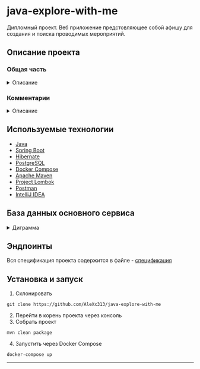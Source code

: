 # java-explore-with-me
Дипломный проект.
Веб приложение предстовляющее собой афишу для создания и поиска проводимых мероприятий.

## Описание проекта
### Общая часть
<details>
  <summary>Описание</summary>
  Свободное время — ценный ресурс. Ежедневно мы планируем, как его потратить — куда и с кем сходить. Сложнее всего в таком планировании поиск информации и переговоры. Нужно учесть много деталей: какие намечаются мероприятия, свободны ли в этот момент друзья, как всех пригласить и где собраться.
Приложение, которое вы будете создавать, — афиша. В этой афише можно предложить какое-либо событие от выставки до похода в кино и собрать компанию для участия в нём.

### Основной сервис
API основного сервиса делится на три части:
- публичная будет доступна без регистрации любому пользователю сети;
- закрытая будет доступна только авторизованным пользователям;
- административная — для администраторов сервиса.

### Требования к публичному API
- Публичный API должен предоставлять возможности поиска и фильтрации событий. Учтите следующие моменты:
сортировка списка событий должна быть организована либо по количеству просмотров, которое будет запрашиваться в сервисе статистики, либо по датам событий;
- при просмотре списка событий должна возвращаться только краткая информация о мероприятиях;
- просмотр подробной информации о конкретном событии нужно настроить отдельно (через отдельный эндпоинт);
- каждое событие должно относиться к какой-то из закреплённых в приложении категорий;
- должна быть настроена возможность получения всех имеющихся категорий и подборок событий (такие подборки будут составлять администраторы ресурса);
- каждый публичный запрос для получения списка событий или полной информации о мероприятии должен фиксироваться сервисом статистики.

###  Требования к API для авторизованных пользователей
Закрытая часть API должна реализовать возможности зарегистрированных пользователей продукта. Вот что нужно учесть:
авторизованные пользователи должны иметь возможность добавлять в приложение новые мероприятия, редактировать их и просматривать после добавления;
должна быть настроена подача заявок на участие в интересующих мероприятиях;
создатель мероприятия должен иметь возможность подтверждать заявки, которые отправили другие пользователи сервиса.
  Требования к API для администратора
- Административная часть API должна предоставлять возможности настройки и поддержки работы сервиса. Обратите внимание на эти пункты:
нужно настроить добавление, изменение и удаление категорий для событий;
- должна появиться возможность добавлять, удалять и закреплять на главной странице подборки мероприятий;
- требуется наладить модерацию событий, размещённых пользователями, — публикация или отклонение;
- также должно быть настроено управление пользователями — добавление, активация, просмотр и удаление.

### Модель данных
  Жизненный цикл события должен включать несколько этапов.
- Создание.
- Ожидание публикации. В статус ожидания публикации событие переходит сразу после создания.
- Публикация. В это состояние событие переводит администратор.
- Отмена публикации. В это состояние событие переходит в двух случаях. Первый — если администратор решил, что его нельзя публиковать. Второй — когда инициатор события решил отменить его на этапе ожидания публикации.
</details>

### Комментарии
<details>
  <summary>Описание</summary>
  
  ### Описание
  Комментарии - дополнение к основному сервису, которое продумывалось самостоятельно.
  
- Комментарии могут оставлять только пользователи. 
- Комментарий не как способ переписки, а как полноценное ревью. 
- 1 пользователь - 1 комментарий. 
- Количество комментариев - часть FullEventDto и PublicEventDto.
- Премодерация комментария не требуется.

### Общие функции

Пользователь может:
- оставить комментарий
- редактировать комментарий
- удалить комментарий
- лайкать или дизлайкать комментарии

Администратор может:
- удалить комментарий

### Модель комментария:
- id
- text
- статус комментария
- Комментируемый эвент
- Комментатор

### Реакция:
- id
- комментарий
- оставивший реакцию юзер
- лайк или дизлайк
</details>

## Используемые технологии
+ [Java](https://www.java.com/)
+ [Spring Boot](https://spring.io/projects/spring-boot)
+ [Hibernate](https://hibernate.org)
+ [PostgreSQL](https://www.postgresql.org)
+ [Docker Compose](https://www.docker.com)
+ [Apache Maven](https://maven.apache.org)
+ [Project Lombok](https://projectlombok.org)
+ [Postman](https://www.postman.com)
+ [IntelliJ IDEA](https://www.jetbrains.com/ru-ru/idea/)
  
## База данных основного сервиса
<details>
  <summary>Диграмма</summary>

  ![image](https://github.com/AleXx313/java-explore-with-me/assets/120128332/bf738ef8-2203-47bd-ab5d-d86e4b866d36)

</details>


## Эндпоинты

Вся спецификация проекта содержится в файле - [спецификация](https://github.com/AleXx313/java-explore-with-me/blob/main/ewm-main-service-spec.json)

## Установка и запуск
1. Склонировать
```shell
git clone https://github.com/AleXx313/java-explore-with-me
```
2. Перейти в корень проекта через консоль
3. Собрать проект
```shell
mvn clean package
```
4. Запустить через Docker Compose
```shell
docker-compose up
```
---





